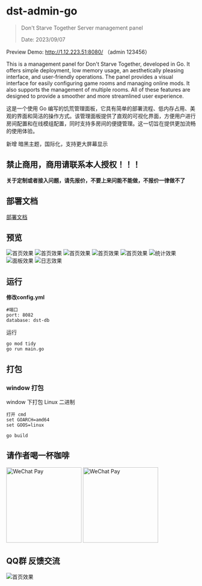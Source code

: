 # dst-admin-go

> Don't Starve Together Server management panel
>
> Date: 2023/09/07

Preview Demo: http://1.12.223.51:8080/ （admin 123456）

This is a management panel for Don't Starve Together, developed in Go. It offers simple deployment, low memory usage, an aesthetically pleasing interface, and user-friendly operations. The panel provides a visual interface for easily configuring game rooms and managing online mods. It also supports the management of multiple rooms. All of these features are designed to provide a smoother and more streamlined user experience.

这是一个使用 Go 编写的饥荒管理面板，它具有简单的部署流程、低内存占用、美观的界面和简洁的操作方式。该管理面板提供了直观的可视化界面，方便用户进行房间配置和在线模组配置，同时支持多房间的便捷管理。这一切旨在提供更加流畅的使用体验。

新增 暗黑主题，国际化，支持更大屏幕显示

## 禁止商用，商用请联系本人授权！！！
**关于定制或者接入问题，请先报价，不要上来问能不能做，不报价一律做不了**

## 部署文档
[部署文档](docs/install/README.md)

## 预览
![首页效果](docs/image/首页-dark.png)
![首页效果](docs/image/登录.png)
![首页效果](docs/image/房间.png)
![首页效果](docs/image/mod.png)
![首页效果](docs/image/mod配置.png)
![统计效果](docs/image/统计.png)
![面板效果](docs/image/面板.png)
![日志效果](docs/image/日志.png)


## 运行

**修改config.yml**
```
#端口
port: 8082
database: dst-db
```


运行
```
go mod tidy
go run main.go
```

## 打包


### window 打包

window 下打包 Linux 二进制

```
打开 cmd
set GOARCH=amd64
set GOOS=linux

go build
```

## 请作者喝一杯咖啡
<img src="docs/image/alipay.jpg" alt="WeChat Pay" width="200" />
<img src="docs/image/wechatpay.png" alt="WeChat Pay" width="200" />

## QQ群 反馈交流
![首页效果](docs/image/饥荒开服面板交流issue群聊二维码.png)
